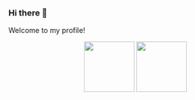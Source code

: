 ### Hi there 👋
Welcome to my profile!
<div id="header" align="center">
  <img src="https://media.giphy.com/media/55vNcZTGlOzHvNgrTz/giphy.gif" width="100"/>
  <img src="https://media.giphy.com/media/RbDKaczqWovIugyJmW/giphy.gif" width="100"/>
</div>




<!--
**amaadioha/amaadioha** is a ✨ _special_ ✨ repository because its `README.md` (this file) appears on your GitHub profile.

Here are some ideas to get you started:

- 🔭 I’m currently working on ...
- 🌱 I’m currently learning ...
- 👯 I’m looking to collaborate on ...
- 🤔 I’m looking for help with ...
- 💬 Ask me about ...
- 📫 How to reach me: ...
- 😄 Pronouns: ...
- ⚡ Fun fact: ...
-->
